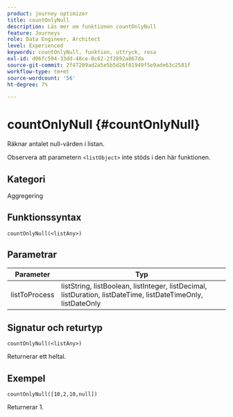 ```yaml
---
product: journey optimizer
title: countOnlyNull
description: Läs mer om funktionen countOnlyNull
feature: Journeys
role: Data Engineer, Architect
level: Experienced
keywords: countOnlyNull, funktion, uttryck, resa
exl-id: d06fc594-33dd-48ce-8c62-2f2892a867da
source-git-commit: 2f47209ad2a5e5b5d26f01949f5e9ade63c2581f
workflow-type: tm+mt
source-wordcount: '56'
ht-degree: 7%

---
```


# countOnlyNull {#countOnlyNull}

Räknar antalet null-värden i listan.

Observera att parametern `<listObject>` inte stöds i den här funktionen.

## Kategori

Aggregering

## Funktionssyntax

`countOnlyNull(<listAny>)`

## Parametrar

| Parameter | Typ |
|-----------|------------------|
| listToProcess | listString, listBoolean, listInteger, listDecimal, listDuration, listDateTime, listDateTimeOnly, listDateOnly |

## Signatur och returtyp

`countOnlyNull(<listAny>)`

Returnerar ett heltal.

## Exempel

`countOnlyNull([10,2,10,null])`

Returnerar 1.
